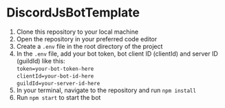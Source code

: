 # DiscordJsBotTemplate

1. Clone this repository to your local machine
2. Open the repository in your preferred code editor
3. Create a `.env` file in the root directory of the project
4. In the `.env` file, add your bot token, bot client ID (clientId) and server ID (guildId) like this: 
     <br>`token=your-bot-token-here`
     <br>`clientId=your-bot-id-here`
     <br>`guildId=your-server-id-here`
6. In your terminal, navigate to the repository and run `npm install`
7. Run `npm start` to start the bot
